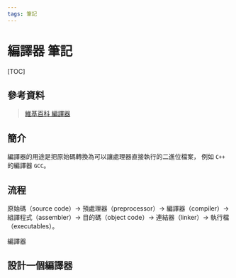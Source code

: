 ```yaml
---
tags: 筆記
---
```


# 編譯器 筆記

[TOC]

## 參考資料

> [維基百科 編譯器](https://zh.wikipedia.org/zh-tw/編譯器)

## 簡介

編譯器的用途是把原始碼轉換為可以讓處理器直接執行的二進位檔案，
例如 `C++` 的編譯器 `GCC`。

## 流程

原始碼（source code）→ 
預處理器（preprocessor）→ 
編譯器（compiler）→ 
組譯程式（assembler）→ 
目的碼（object code）→ 
連結器（linker）→ 
執行檔（executables）。

編譯器

## 設計一個編譯器

<!-- 未完成 -->